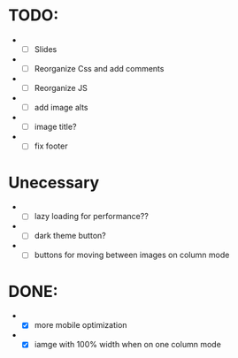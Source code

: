 # TODO:
* - [ ] Slides
* - [ ] Reorganize Css and add comments
* - [ ] Reorganize JS
* - [ ] add image alts
* - [ ] image title?
* - [ ] fix footer

# Unecessary
* - [ ] lazy loading for performance??
* - [ ] dark theme button?
* - [ ] buttons for moving between images on column mode

# DONE:

* - [x] more mobile optimization
* - [x] iamge with 100% width when on one column mode
